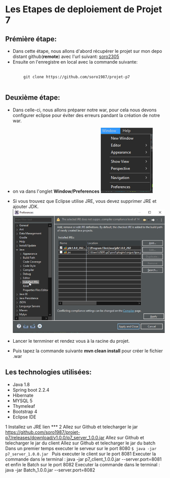 # Les Etapes de deploiement de Projet 7 

## Prémière étape:
* Dans cette étape, nous allons d'abord récupérer le projet sur mon depo distant github(**remote**) avec l'url suivant:
[soro2305](https://github.com/soro1987/projet-p7) <br>
* Ensuite on l'enregistre en local avec la commande suivante:<br>
<pre>
    <code>
        git clone https://github.com/soro1987/projet-p7
    </code>
</pre>

## Deuxième étape:
* Dans celle-ci, nous allons préparer notre war, pour cela nous devons configurer eclipse pour éviter des erreurs pandant
la création de notre war.
* on va dans l'onglet **Window/Preferences**
![Preferences](screen1.png)
* Si vous trouvez que  Eclipse utilise  JRE, vous devez supprimer  JRE et ajouter  JDK.
![Installed JREs](screen2.png)

* Lancer le ternminer et rendez vous à la racine du projet.

* Puis tapez la commande suivante **mvn clean install** pour créer le fichier .war

## Les technologies utilisées:
* Java  1.8
* Spring boot 2.2.4
* Hibernate
* MYSQL 5
* Thymeleaf
* Bootstrap 4
* Eclipse IDE

1 Installez un JRE lien ***
2 Allez sur Github et telecharger le jar https://github.com/soro1987/projet-p7/releases/download/v1.0.0/p7_server_1.0.0.jar 
Allez sur Github et telecharger le jar du client
Allez sur Github et telecharger le jar du batch
Dans un premier temps executer le serveur sur le port 8080
```$ java -jar p7_server_1.0.0.jar ``` 
Puis executer le client sur le port 8081
Executer la commande dans le terminal : java -jar p7_client_1.0.0.jar --server.port=8081
et enfin le Batch sur le port 8082
Executer la commande dans le terminal : java -jar Batch_1.0.0.jar --server.port=8082

